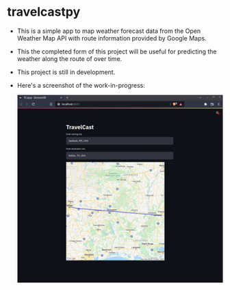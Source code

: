 # travelcastpy

- This is a simple app to map weather forecast data from the Open Weather Map API with route information provided by Google Maps. 
- This the completed form of this project will be useful for predicting the weather along the route of over time.
- This project is still in development.
- Here's a screenshot of the work-in-progress:
   
   ![screenshot](tc_streamlit.png)
   
